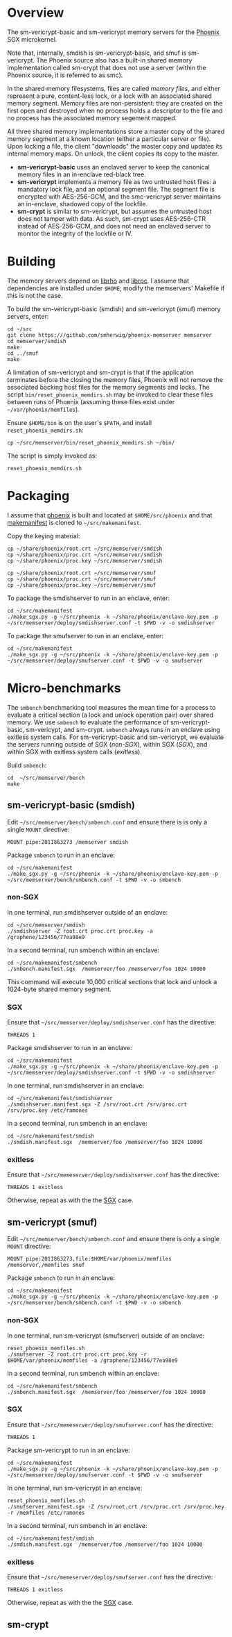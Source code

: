 Overview
========
The sm-vericrypt-basic and sm-vericrypt memory servers for the
[Phoenix](https://github.com/smherwig/phoenix) SGX microkernel.

Note that, internally, smdish is sm-vericrypt-basic, and smuf is sm-vericrypt.
The Phoenix source also has a built-in shared memory implementation called
sm-crypt that does not use a server (within the Phoenix source, it is referred
to as smc).

In the shared memory filesystems, files are called *memory files*, and either
represent a pure, content-less lock, or a lock with an associated shared memory
segment.  Memory files are non-persistent: they are created on the first open
and destroyed when no process holds a descriptor to the file and no process has
the associated memory segement mapped.

All three shared memory implementations store a master copy of the shared
memory segment at a known location (either a particular server or file).  Upon
locking a file, the client "downloads" the master copy and updates its internal
memory maps.  On unlock, the client copies its copy to the master.

- **sm-vericrypt-basic** uses an enclaved server to keep the canonical memory
files in an in-enclave red-black tree.
- **sm-vericrypt** implements a memory file as two untrusted host files: a
mandatory lock file, and an optional segment file.  The segment file is
encrypted with AES-256-GCM, and the smc-vericrypt server maintains an
in-enclave, shadowed copy of the lockfile.
- **sm-crypt** is similar to sm-vericrypt, but assumes the untrusted host does
not tamper with data.  As such, sm-crypt uses AES-256-CTR instead of
AES-256-GCM, and does not need an enclaved server to monitor the integrity of
the lockfile or IV.



<a name="building"/> Building
=============================

The memory servers depend on
[librho](https://github.com/smherwig/librho) and
[librpc](https://github.com/smherwig/phoenix-librpc).
I assume that dependencies are installed under `$HOME`; modify the memservers'
Makefile if this is not the case.


To build the sm-vericrypt-basic (smdish) and sm-vericrypt (smuf) memory
servers, enter:

```
cd ~/src
git clone https:///github.com/smherwig/phoenix-memserver memserver
cd memserver/smdish
make
cd ../smuf
make
```

A limitation of sm-vericrypt and sm-crypt is that if the application terminates
before the closing the memory files, Phoenix will not remove the associated
backing host files for the memory segments and locks.  The script
`bin/reset_phoenix_memdirs.sh` may be invoked to clear these files between runs
of Phoenix (assuming these files exist under `~/var/phoenix/memfiles`).

Ensure `$HOME/bin` is on the user's `$PATH`, and install
`reset_phoenix_memdirs.sh`:

```
cp ~/src/memserver/bin/reset_phoenix_memdirs.sh ~/bin/
```

The script is simply invoked as:

```
reset_phoenix_memdirs.sh
```

<a name="packaging"/> Packaging
===============================

I assume that [phoenix](https://github.com/smherwig/phoenix#building) is built
and located at `$HOME/src/phoenix` and that
[makemanifest](https://github.com/smherwig/phoenix-makemanifest) is cloned to
`~/src/makemanifest`.

Copy the keying material:

```
cp ~/share/phoenix/root.crt ~/src/memserver/smdish
cp ~/share/phoenix/proc.crt ~/src/memserver/smdish 
cp ~/share/phoenix/proc.key ~/src/memserver/smdish 

cp ~/share/phoenix/root.crt ~/src/memserver/smuf
cp ~/share/phoenix/proc.crt ~/src/memserver/smuf
cp ~/share/phoenix/proc.key ~/src/memserver/smuf 
```

To package the smdishserver to run in an enclave, enter:

```
cd ~/src/makemanifest
./make_sgx.py -g ~/src/phoenix -k ~/share/phoenix/enclave-key.pem -p ~/src/memserver/deploy/smdishserver.conf -t $PWD -v -o smdishserver
```


To package the smufserver to run in an enclave, enter:

```
cd ~/src/makemanifest
./make_sgx.py -g ~/src/phoenix -k ~/share/phoenix/enclave-key.pem -p ~/src/memserver/deploy/smufserver.conf -t $PWD -v -o smufserver
```


<a name="micro-benchmarks"/> Micro-benchmarks
=============================================

The `smbench` benchmarking tool measures the mean time for a process to
evaluate a critical section (a lock and unlock operation pair) over shared
memory.  We use `smbench` to evaluate the performance of sm-vericrypt-basic,
sm-vericypt, and sm-crypt.  `smbench` always runs in an enclave using exitless
system calls.  For sm-vericrypt-basic and sm-vericrypt, we evaluate the servers
running outside of SGX (*non-SGX*), within SGX (*SGX*), and within SGX with
exitless system calls (*exitless*).

Build `smbench`:

```
cd  ~/src/memserver/bench
make
```


sm-vericrypt-basic (smdish)
---------------------------

Edit `~/src/memserver/bench/smbench.conf` and ensure there is is only a single 
`MOUNT` directive:

```
MOUNT pipe:2011863273 /memserver smdish
```

Package `smbench` to run in an enclave:

```
cd ~/src/makemanifest
./make_sgx.py -g ~/src/phoenix -k ~/share/phoenix/enclave-key.pem -p ~/src/memserver/bench/smbench.conf -t $PWD -v -o smbench
```

### <a name="micro-bench-sm-vericrypt-basic-non-sgx"/> non-SGX

In one terminal, run smdishserver outside of an enclave:

```
cd ~/src/memserver/smdish
./smdishserver -Z root.crt proc.crt proc.key -a /graphene/123456/77ea98e9
```

In a second terminal, run smbench within an enclave:

```
cd ~/src/makemanifest/smbench
./smbench.manifest.sgx  /memserver/foo /memserver/foo 1024 10000
```

This command will execute 10,000 critical sections that lock and unlock a
1024-byte shared memory segment.


### <a name="micro-bench-sm-vericrypt-basic-sgx"/> SGX

Ensure that `~/src/memserver/deploy/smdishserver.conf` has the directive:

```
THREADS 1
```

Package smdishserver to run in an enclave:

```
cd ~/src/makemanifest
./make_sgx.py -g ~/src/phoenix -k ~/share/phoenix/enclave-key.pem -p ~/src/memserver/deploy/smdishserver.conf -t $PWD -v -o smdishserver
```

In one terminal, run smdishserver in an enclave:

```
cd ~/src/makemanifest/smdishserver
./smdishserver.manifest.sgx -Z /srv/root.crt /srv/proc.crt /srv/proc.key /etc/ramones
```

In a second terminal, run smbench in an enclave:

```
cd ~/src/makemanifest/smdish
./smdish.manifest.sgx  /memserver/foo /memserver/foo 1024 10000
```


### <a name="micro-bench-sm-vericrypt-basic-exitless"/> exitless

Ensure that `~/src/memeserver/deploy/smdishserver.conf` has the directive:

```
THREADS 1 exitless
```

Otherwise, repeat as with the the [SGX](#micro-bench-sm-vericrypt-basic-sgx) case.



sm-vericrypt (smuf)
-------------------

Edit `~/src/memserver/bench/smbench.conf` and ensure there is only a single
`MOUNT` directive:

```
MOUNT pipe:2011863273,file:$HOME/var/phoenix/memfiles /memserver,/memfiles smuf
```

Package `smbench` to run in an enclave:

```
cd ~/src/makemanifest
./make_sgx.py -g ~/src/phoenix -k ~/share/phoenix/enclave-key.pem -p ~/src/memserver/bench/smbench.conf -t $PWD -v -o smbench
```


### <a name="micro-bench-sm-vericrypt-non-sgx"/> non-SGX

In one terminal, run sm-vericrypt (smufserver) outside of an enclave:

```
reset_phoenix_memfiles.sh
./smufserver -Z root.crt proc.crt proc.key -r $HOME/var/phoenix/memfiles -a /graphene/123456/77ea98e9
```

In a second terminal, run smbench within an enclave:

```
cd ~/src/makemanifest/smbench
./smbench.manifest.sgx  /memserver/foo /memserver/foo 1024 10000
```


### <a name="micro-bench-sm-vericrypt-sgx"/> SGX

Ensure that `~/src/memeserver/deploy/smufserver.conf` has the directive:

```
THREADS 1
```

Package sm-vericrypt to run in an enclave:

```
cd ~/src/makemanifest
./make_sgx.py -g ~/src/phoenix -k ~/share/phoenix/enclave-key.pem -p ~/src/memserver/deploy/smufserver.conf -t $PWD -v -o smufserver
```

In one terminal, run sm-vericrypt in an enclave:

```
reset_phoenix_memfiles.sh
./smufserver.manifest.sgx -Z /srv/root.crt /srv/proc.crt /srv/proc.key -r /memfiles /etc/ramones
```

In a second terminal, run smbench in an enclave:

```
cd ~/src/makemanifest/smdish
./smdish.manifest.sgx  /memserver/foo /memserver/foo 1024 10000
```


### <a name="micro-bench-sm-vericrypt-exitless"/> exitless

Ensure that `~/src/memeserver/deploy/smufserver.conf` has the directive:

```
THREADS 1 exitless
```

Otherwise, repeat as with the the [SGX](#micro-bench-sm-vericrypt-sgx) case.


sm-crypt
--------

